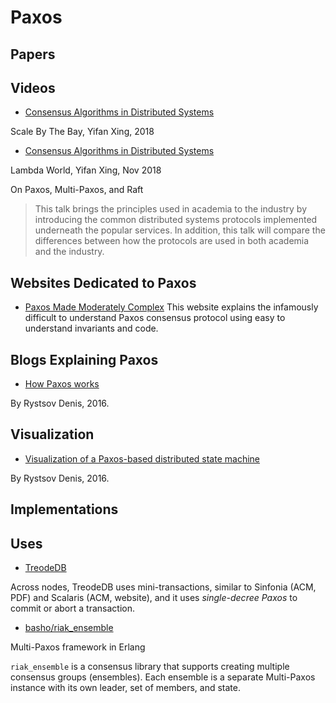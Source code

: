 # Paxos

## Papers

## Videos
- [Consensus Algorithms in Distributed Systems](https://youtu.be/9QTcD8RrBP8)

Scale By The Bay, Yifan Xing, 2018 

- [Consensus Algorithms in Distributed Systems](https://youtu.be/8b0K53Qd1fo)

Lambda World, Yifan Xing, Nov 2018

On Paxos, Multi-Paxos, and Raft

> This talk brings the principles used in academia to the industry 
by introducing the common distributed systems protocols implemented underneath the popular services. 
In addition, this talk will compare the differences between how the protocols are used 
in both academia and the industry.

## Websites Dedicated to Paxos
- [Paxos Made Moderately Complex](http://paxos.systems/)
This website explains the infamously difficult to understand Paxos consensus protocol 
using easy to understand invariants and code.

## Blogs Explaining Paxos
- [How Paxos works](http://rystsov.info/2015/09/16/how-paxos-works.html)

By Rystsov Denis, 2016.

## Visualization
- [Visualization of a Paxos-based distributed state machine](http://rystsov.info/2016/05/01/paxos.html)

By Rystsov Denis, 2016.

## Implementations

## Uses
- [TreodeDB](http://treode.github.io/)

Across nodes, TreodeDB uses mini-transactions, 
similar to Sinfonia (ACM, PDF) and Scalaris (ACM, website), 
and it uses *single-decree Paxos* to commit or abort a transaction. 

- [basho/riak\_ensemble](https://github.com/basho/riak_ensemble)

Multi-Paxos framework in Erlang

`riak_ensemble` is a consensus library that supports creating multiple consensus groups (ensembles). 
Each ensemble is a separate Multi-Paxos instance with its own leader, set of members, and state.
